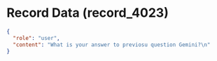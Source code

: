 # Record Data (record_4023)

```json
{
  "role": "user",
  "content": "What is your answer to previosu question Gemini?\n"
}
```
